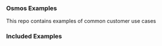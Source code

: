 ### Osmos Examples

This repo contains examples of common customer use cases

### Included Examples

